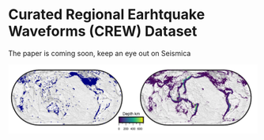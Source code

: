 # Curated Regional Earhtquake Waveforms (CREW) Dataset

The paper is coming soon, keep an eye out on Seismica

![Image Alt text](/images/CREW_cat_2.png)

